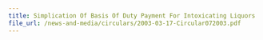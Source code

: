 ```yaml
---
title: Simplication Of Basis Of Duty Payment For Intoxicating Liquors
file_url: /news-and-media/circulars/2003-03-17-Circular072003.pdf
---
```


